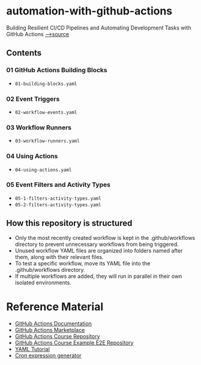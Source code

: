 # automation-with-github-actions

Building Resilient CI/CD Pipelines and Automating Development Tasks with GitHub Actions [-->source](https://www.udemy.com/course/mastering-github-actions-beginner-to-expert/)

## Contents

### 01 GitHub Actions Building Blocks
* `01-building-blocks.yaml`

### 02 Event Triggers
* `02-workflow-events.yaml`

### 03 Workflow Runners
* `03-workflow-runners.yaml`

### 04 Using Actions
* `04-using-actions.yaml`

### 05 Event Filters and Activity Types
* `05-1-filters-activity-types.yaml`
* `05-2-filters-activity-types.yaml`

## How this repository is structured

- Only the most recently created workflow is kept in the .github/workflows directory to prevent unnecessary workflows from being triggered.
- Unused workflow YAML files are organized into folders named after them, along with their relevant files.
- To test a specific workflow, move its YAML file into the .github/workflows directory.
- If multiple workflows are added, they will run in parallel in their own isolated environments.


# Reference Material
* [GitHub Actions Documentation](https://docs.github.com/en/actions)
* [GitHub Actions Marketplace](https://github.com/marketplace?type=actions)
* [GitHub Actions Course Repository](https://github.com/udemy-lauromueller/github-actions-course)
* [GitHub Actions Course Example E2E Repository](https://github.com/udemy-lauromueller/github-actions-course-example-e2e)
* [YAML Tutorial](https://www.cloudbees.com/blog/yaml-tutorial-everything-you-need-get-started)
* [Cron expression generator](https://crontab.cronhub.io/)
